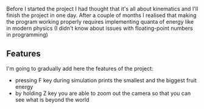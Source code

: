 Before I started the project I had thought that it's all about kinematics and I'll finish the project in one day.
After a couple of months I realised that making the program working properly requires implementing quanta of energy like in modern physics (I didn't know about issues with floating-point numbers in programming)

## Features
I'm going to gradually add here the features of the project:

* pressing F key during simulation prints the smallest and the biggest fruit energy
* by holding Z key you are able to zoom out the camera so that you can see what is beyond the world